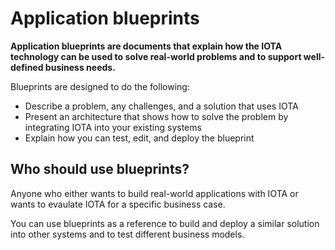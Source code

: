 # Application blueprints

**Application blueprints are documents that explain how the IOTA technology can be used to solve real-world problems and to support well-defined business needs.**

Blueprints are designed to do the following:

* Describe a problem, any challenges, and a solution that uses IOTA
* Present an architecture that shows how to solve the problem by integrating IOTA into your existing systems
* Explain how you can test, edit, and deploy the blueprint

## Who should use blueprints?

Anyone who either wants to build real-world applications with IOTA or wants to evaulate IOTA for a specific business case.

You can use blueprints as a reference to build and deploy a similar solution into other systems and to test different business models.
